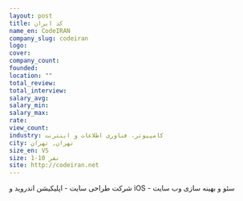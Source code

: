 ```yaml
---
layout: post
title: کد ایران
name_en: CodeIRAN
company_slug: codeiran
logo: 
cover: 
company_count:
founded:
location: ""
total_review: 
total_interview: 
salary_avg: 
salary_min: 
salary_max: 
rate: 
view_count: 
industry: کامپیوتر، فناوری اطلاعات و اینترنت
city: تهران, تهران
size_en: VS
size: 1-10 نفر
site: http://codeiran.net
---
```


شرکت طراحی سایت - اپلیکیشن اندروید و iOS - سئو و بهینه سازی وب سایت
